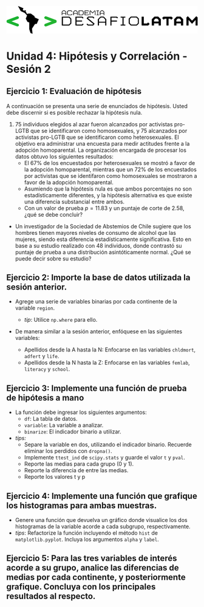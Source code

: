
![alttext](logo.png)

# Unidad 4: Hipótesis y Correlación - Sesión 2

## Ejercicio 1: Evaluación de hipótesis

A continuación se presenta una serie de enunciados de hipótesis. Usted debe discernir si es posible rechazar la hipótesis nula.

1. 75 individuos elegidos al azar fueron alcanzados por activistas pro-LGTB que se identificaron como homosexuales, y 75 alcanzados por activistas pro-LGTB que se identificaron como heterosexuales. El objetivo era administrar una encuesta para medir actitudes frente a la adopción homoparental. La organización encargada de procesar los datos obtuvo los siguientes resultados:
    - El 67% de los encuestados por heterosexuales se mostró a favor de la adopción homoparental, mientras que un 72% de los encuestados por activistas que se identifaron como homosexuales se mostraron a favor de la adopción homoparental.
    - Asumiendo que la hipótesis nula es que ambos porcentajes no son estadísticamente diferentes, y la hipótesis alternativa es que existe una diferencia substancial entre ambos.
    - Con un valor de prueba $p=11.83$ y un puntaje de corte de 2.58, ¿qué se debe concluir?

- Un investigador de la Sociedad de Abstemios de Chile sugiere que los hombres tienen mayores niveles de consumo de alcohol que las mujeres, siendo esta diferencia estadísticamente significativa. Esto en base a su estudio realizado con 48 individuos, donde contrastó su puntaje de prueba a una distribución asintóticamente normal. ¿Qué se puede decir sobre su estudio?

## Ejercicio 2: Importe la base de datos utilizada la sesión anterior. 
* Agrege una serie de variables binarias por cada continente de la variable `region`.
    - _tip_: Utilice `np.where` para ello.

* De manera similar a la sesión anterior, enfóquese en las siguientes variables:
    * Apellidos desde la A hasta la N: Enfocarse en las variables `chldmort`, `adfert` y `life`.
    * Apellidos desde la N hasta la Z: Enfocarse en las variables `femlab`, `literacy` y `school`.


## Ejercicio 3: Implemente una función de prueba de hipótesis a mano

* La función debe ingresar los siguientes argumentos:
    - `df`: La tabla de datos.
    - `variable`: La variable a analizar.
    - `binarize`: El indicador binario a utilizar.
* _tips:_ 
    - Separe la variable en dos, utilizando el indicador binario. Recuerde eliminar los perdidos con `dropna()`.
    - Implemente `ttest_ind` de `scipy.stats` y guarde el valor `t` y `pval`.
    - Reporte las medias para cada grupo (0 y 1).
    - Reporte la diferencia de entre las medias.
    - Reporte los valores t y p


## Ejercicio 4: Implemente una función que grafique los histogramas para ambas muestras.

* Genere una función que devuelva un gráfico donde visualice los dos histogramas de la variable acorde a cada subgrupo, respectivamente.
* _tips_: Refactorize la función incluyendo el método `hist` de `matplotlib.pyplot`. Incluya los argumentos `alpha` y `label`.

## Ejercicio 5: Para las tres variables de interés acorde a su grupo, analice las diferencias de medias por cada continente, y posteriormente grafique. Concluya con los principales resultados al respecto.
